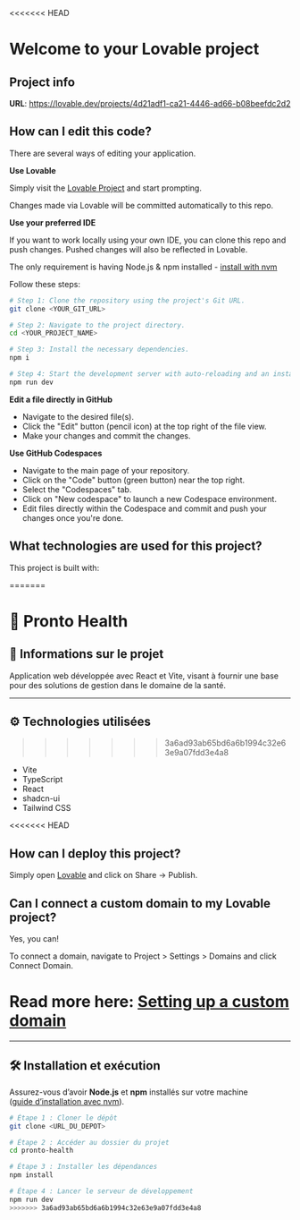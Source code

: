 <<<<<<< HEAD
# Welcome to your Lovable project

## Project info

**URL**: https://lovable.dev/projects/4d21adf1-ca21-4446-ad66-b08beefdc2d2

## How can I edit this code?

There are several ways of editing your application.

**Use Lovable**

Simply visit the [Lovable Project](https://lovable.dev/projects/4d21adf1-ca21-4446-ad66-b08beefdc2d2) and start prompting.

Changes made via Lovable will be committed automatically to this repo.

**Use your preferred IDE**

If you want to work locally using your own IDE, you can clone this repo and push changes. Pushed changes will also be reflected in Lovable.

The only requirement is having Node.js & npm installed - [install with nvm](https://github.com/nvm-sh/nvm#installing-and-updating)

Follow these steps:

```sh
# Step 1: Clone the repository using the project's Git URL.
git clone <YOUR_GIT_URL>

# Step 2: Navigate to the project directory.
cd <YOUR_PROJECT_NAME>

# Step 3: Install the necessary dependencies.
npm i

# Step 4: Start the development server with auto-reloading and an instant preview.
npm run dev
```

**Edit a file directly in GitHub**

- Navigate to the desired file(s).
- Click the "Edit" button (pencil icon) at the top right of the file view.
- Make your changes and commit the changes.

**Use GitHub Codespaces**

- Navigate to the main page of your repository.
- Click on the "Code" button (green button) near the top right.
- Select the "Codespaces" tab.
- Click on "New codespace" to launch a new Codespace environment.
- Edit files directly within the Codespace and commit and push your changes once you're done.

## What technologies are used for this project?

This project is built with:

=======
# 🚀 Pronto Health

## 📌 Informations sur le projet
Application web développée avec React et Vite, visant à fournir une base pour des solutions de gestion dans le domaine de la santé.

---

## ⚙️ Technologies utilisées
>>>>>>> 3a6ad93ab65bd6a6b1994c32e63e9a07fdd3e4a8
- Vite
- TypeScript
- React
- shadcn-ui
- Tailwind CSS

<<<<<<< HEAD
## How can I deploy this project?

Simply open [Lovable](https://lovable.dev/projects/4d21adf1-ca21-4446-ad66-b08beefdc2d2) and click on Share -> Publish.

## Can I connect a custom domain to my Lovable project?

Yes, you can!

To connect a domain, navigate to Project > Settings > Domains and click Connect Domain.

Read more here: [Setting up a custom domain](https://docs.lovable.dev/tips-tricks/custom-domain#step-by-step-guide)
=======
---

## 🛠️ Installation et exécution

Assurez-vous d’avoir **Node.js** et **npm** installés sur votre machine  
([guide d’installation avec nvm](https://github.com/nvm-sh/nvm#installing-and-updating)).

```sh
# Étape 1 : Cloner le dépôt
git clone <URL_DU_DEPOT>

# Étape 2 : Accéder au dossier du projet
cd pronto-health

# Étape 3 : Installer les dépendances
npm install

# Étape 4 : Lancer le serveur de développement
npm run dev
>>>>>>> 3a6ad93ab65bd6a6b1994c32e63e9a07fdd3e4a8
